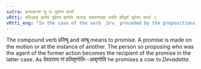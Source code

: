 ```yaml
---
sutra: प्रत्याङ्भ्यां श्रु वः पूर्वस्य कर्त्ता
vRtti: प्रतिआङ् इत्येवं पूर्वस्य शृणोतेः कारकं संप्रदानसंज्ञं भवति कीदृशं पूर्वस्य कर्त्ता ॥
vRtti_eng: "In the case of the verb _Sru_ preceded by the prepositions _prati_ and _an_; and meaning 'to promise' the person to whom promise is made (lit: the person who was the agent of the former verb) is called _Sampradana_."
---
```

The compound verb प्रतिश्रू and आश्रू means to promise. A promise is made on the motion or at the instance of another. The person so proposing who was the agent of the former action becomes the recipient of the promise in the latter case. As देवदत्ताय गां प्रतिशृणोति--आशृणोति he promises a cow to _Devadatta_.

